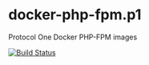 # docker-php-fpm.p1
Protocol One Docker PHP-FPM images

[![Build Status](https://travis-ci.org/atlix/docker-php-fpm.p1.svg?branch=master)](https://travis-ci.org/atlix/docker-php-fpm.p1)

